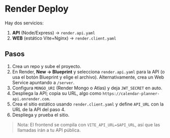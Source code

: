 # Render Deploy

Hay dos servicios:
1. **API** (Node/Express) → `render.api.yaml`
2. **WEB** (estático Vite+Nginx) → `render.client.yaml`

## Pasos
1. Crea un repo y sube el proyecto.
2. En Render, **New → Blueprint** y selecciona `render.api.yaml` para la API (o usa el botón Blueprint y elige el archivo). Alternativamente, crea un Web Service apuntando a `/server`.
3. Configura `MONGO_URI` (Render Mongo o Atlas) y deja `JWT_SECRET` en auto.
4. Despliega la API; copia su URL, algo como `https://calendar-planner-api.onrender.com`.
5. Crea el sitio estático usando `render.client.yaml` y define `API_URL` con la URL de la API del paso 4.
6. Despliega y prueba el sitio.

> Nota: El frontend se compila con `VITE_API_URL=$API_URL`, así que las llamadas irán a tu API pública.

